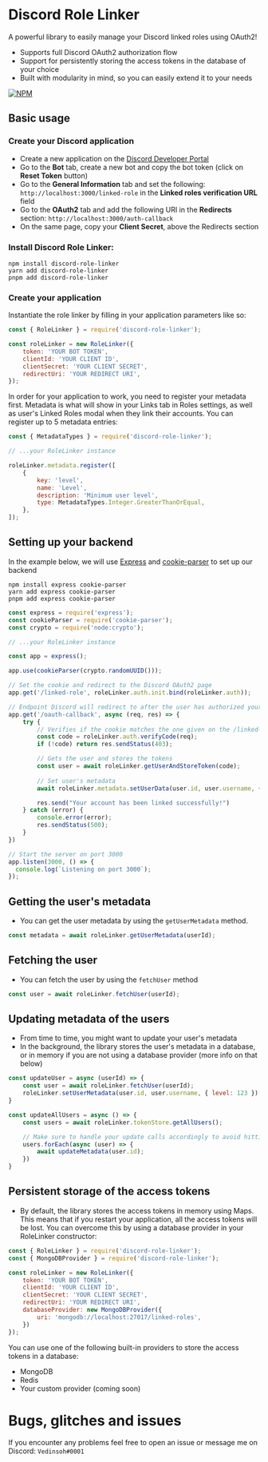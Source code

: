 # Discord Role Linker
A powerful library to easily manage your Discord linked roles using OAuth2!
- Supports full Discord OAuth2 authorization flow
- Support for persistently storing the access tokens in the database of your choice
- Built with modularity in mind, so you can easily extend it to your needs

[![NPM](https://nodei.co/npm/discord-role-linker.png?compact=true)](https://nodei.co/npm/discord-role-linker/)

## Basic usage
### Create your Discord application
- Create a new application on the [Discord Developer Portal](https://discord.com/developers/applications)
- Go to the **Bot** tab, create a new bot and copy the bot token (click on **Reset Token** button)
- Go to the **General Information** tab and set the following: `http://localhost:3000/linked-role` in the **Linked roles verification URL** field
- Go to the **OAuth2** tab and add the following URI in the **Redirects** section: `http://localhost:3000/auth-callback`
- On the same page, copy your **Client Secret**, above the Redirects section

### Install Discord Role Linker:
```
npm install discord-role-linker
yarn add discord-role-linker
pnpm add discord-role-linker
```

### Create your application
Instantiate the role linker by filling in your application parameters like so:
```js
const { RoleLinker } = require('discord-role-linker');

const roleLinker = new RoleLinker({
    token: 'YOUR BOT TOKEN',
    clientId: 'YOUR CLIENT ID',
    clientSecret: 'YOUR CLIENT SECRET',
    redirectUri: 'YOUR REDIRECT URI',
});
```
In order for your application to work, you need to register your metadata first. Metadata is what will show in your Links tab in Roles settings, as well as user's Linked Roles modal when they link their accounts. You can register up to 5 metadata entries:
```js
const { MetadataTypes } = require('discord-role-linker');

// ...your RoleLinker instance

roleLinker.metadata.register([
    {
        key: 'level',
        name: 'Level',
        description: 'Minimum user level',
        type: MetadataTypes.Integer.GreaterThanOrEqual,
    },
]);
```

## Setting up your backend
In the example below, we will use [Express](https://expressjs.com/) and [cookie-parser](https://www.npmjs.com/package/cookie-parser) to set up our backend
```
npm install express cookie-parser
yarn add express cookie-parser
pnpm add express cookie-parser
```
```js
const express = require('express');
const cookieParser = require('cookie-parser');
const crypto = require('node:crypto');

// ...your RoleLinker instance

const app = express();

app.use(cookieParser(crypto.randomUUID()));

// Set the cookie and redirect to the Discord OAuth2 page
app.get('/linked-role', roleLinker.auth.init.bind(roleLinker.auth));

// Endpoint Discord will redirect to after the user has authorized your application
app.get('/oauth-callback', async (req, res) => {
    try {
        // Verifies if the cookie matches the one given on the /linked-role route
        const code = roleLinker.auth.verifyCode(req);
        if (!code) return res.sendStatus(403);

        // Gets the user and stores the tokens
        const user = await roleLinker.getUserAndStoreToken(code);
        
        // Set user's metadata
        await roleLinker.metadata.setUserData(user.id, user.username, { level: 24 });

        res.send("Your account has been linked successfully!")
    } catch (error) {
        console.error(error);
        res.sendStatus(500);
    }
})

// Start the server on port 3000
app.listen(3000, () => {
  console.log(`Listening on port 3000`);
});
```


## Getting the user's metadata
- You can get the user metadata by using the `getUserMetadata` method.
```js
const metadata = await roleLinker.getUserMetadata(userId);
```
## Fetching the user
- You can fetch the user by using the `fetchUser` method
```js
const user = await roleLinker.fetchUser(userId);
```


## Updating metadata of the users
- From time to time, you might want to update your user's metadata
- In the background, the library stores the user's metadata in a database, or in memory if you are not using a database provider (more info on that below)
```js
const updateUser = async (userId) => {
    const user = await roleLinker.fetchUser(userId);
    roleLinker.setUserMetadata(user.id, user.username, { level: 123 })
}

const updateAllUsers = async () => {
    const users = await roleLinker.tokenStore.getAllUsers();

    // Make sure to handle your update calls accordingly to avoid hitting rate limits. You could either use setTimeout or a promise queue manager of your choice, such as p-queue
    users.forEach(async (user) => {
        await updateMetadata(user.id);
    })
}
```
## Persistent storage of the access tokens
- By default, the library stores the access tokens in memory using Maps. This means that if you restart your application, all the access tokens will be lost. You can overcome this by using a database provider in your RoleLinker constructor:

```js
const { RoleLinker } = require('discord-role-linker');
const { MongoDBProvider } = require('discord-role-linker');

const roleLinker = new RoleLinker({
    token: 'YOUR BOT TOKEN',
    clientId: 'YOUR CLIENT ID',
    clientSecret: 'YOUR CLIENT SECRET',
    redirectUri: 'YOUR REDIRECT URI',
    databaseProvider: new MongoDBProvider({
        uri: 'mongodb://localhost:27017/linked-roles',
    })
});
```
You can use one of the following built-in providers to store the access tokens in a database:
- MongoDB
- Redis
- Your custom provider (coming soon)


# Bugs, glitches and issues

If you encounter any problems feel free to open an issue or message me on Discord: `Vedinsoh#0001`
